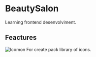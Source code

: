 # BeautySalon
Learning frontend desenvolviment.

## Feactures

![Icomon](https://icomoon.io/app/)
For create pack library of icons.